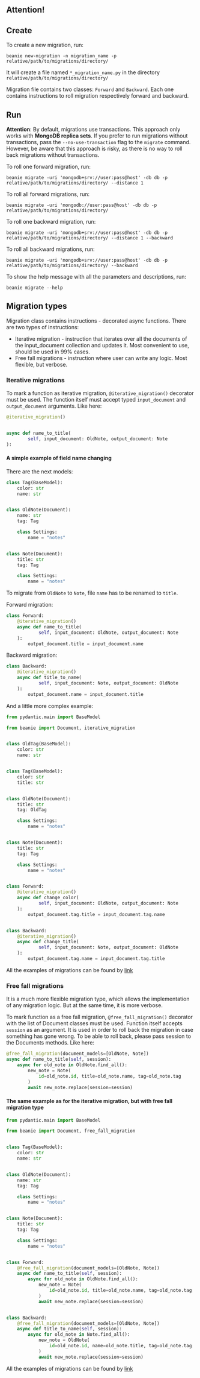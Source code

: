 ## Attention!


## Create

To create a new migration, run:

```shell
beanie new-migration -n migration_name -p relative/path/to/migrations/directory/
```

It will create a file named `*_migration_name.py` in the directory `relative/path/to/migrations/directory/`

Migration file contains two classes: `Forward` and `Backward`. 
Each one contains instructions to roll migration respectively forward and backward.

## Run

**Attention**: By default, migrations use transactions. This approach only works with  **MongoDB replica sets**. If you prefer to run migrations without transactions, pass the `--no-use-transaction` flag to the `migrate` command. However, be aware that this approach is risky, as there is no way to roll back migrations without transactions.

To roll one forward migration, run:

```shell
beanie migrate -uri 'mongodb+srv://user:pass@host' -db db -p relative/path/to/migrations/directory/ --distance 1
```

To roll all forward migrations, run:

```shell
beanie migrate -uri 'mongodb://user:pass@host' -db db -p relative/path/to/migrations/directory/
```

To roll one backward migration, run:

```shell
beanie migrate -uri 'mongodb+srv://user:pass@host' -db db -p relative/path/to/migrations/directory/ --distance 1 --backward
```

To roll all backward migrations, run:

```shell
beanie migrate -uri 'mongodb+srv://user:pass@host' -db db -p relative/path/to/migrations/directory/ --backward
```

To show the help message with all the parameters and descriptions, run:

```shell
beanie migrate --help
```

## Migration types

Migration class contains instructions - decorated async functions. There are two types of instructions:

- Iterative migration - instruction that iterates over all the documents of the input_document collection and updates it. Most convenient to use, should be used in 99% cases.
- Free fall migrations - instruction where user can write any logic. Most flexible, but verbose.

### Iterative migrations

To mark a function as iterative migration, `@iterative_migration()` decorator must be used. 
The function itself must accept typed `input_document` and `output_document` arguments. Like here:

```python
@iterative_migration()


async def name_to_title(
        self, input_document: OldNote, output_document: Note
):
```

#### A simple example of field name changing

There are the next models:

```python
class Tag(BaseModel):
    color: str
    name: str


class OldNote(Document):
    name: str
    tag: Tag

    class Settings:
        name = "notes"


class Note(Document):
    title: str
    tag: Tag

    class Settings:
        name = "notes"

```

To migrate from `OldNote` to `Note`, file `name` has to be renamed to `title`.

Forward migration:

```python
class Forward:
    @iterative_migration()
    async def name_to_title(
            self, input_document: OldNote, output_document: Note
    ):
        output_document.title = input_document.name

```

Backward migration:

```python
class Backward:
    @iterative_migration()
    async def title_to_name(
            self, input_document: Note, output_document: OldNote
    ):
        output_document.name = input_document.title
```

And a little more complex example:

```python
from pydantic.main import BaseModel

from beanie import Document, iterative_migration


class OldTag(BaseModel):
    color: str
    name: str


class Tag(BaseModel):
    color: str
    title: str


class OldNote(Document):
    title: str
    tag: OldTag

    class Settings:
        name = "notes"


class Note(Document):
    title: str
    tag: Tag

    class Settings:
        name = "notes"


class Forward:
    @iterative_migration()
    async def change_color(
            self, input_document: OldNote, output_document: Note
    ):
        output_document.tag.title = input_document.tag.name


class Backward:
    @iterative_migration()
    async def change_title(
            self, input_document: Note, output_document: OldNote
    ):
        output_document.tag.name = input_document.tag.title
```
All the examples of migrations can be found by [link](https://github.com/roman-right/beanie/tree/main/tests/migrations/migrations_for_test)

### Free fall migrations

It is a much more flexible migration type, which allows the implementation of any migration logic. 
But at the same time, it is more verbose.

To mark function as a free fall migration, 
`@free_fall_migration()` decorator with the list of Document classes must be used. 
Function itself accepts `session` as an argument. 
It is used in order to roll back the migration in case something has gone wrong. 
To be able to roll back, please pass session to the Documents methods. Like here:

```python
@free_fall_migration(document_models=[OldNote, Note])
async def name_to_title(self, session):
    async for old_note in OldNote.find_all():
        new_note = Note(
            id=old_note.id, title=old_note.name, tag=old_note.tag
        )
        await new_note.replace(session=session)
```

#### The same example as for the iterative migration, but with free fall migration type

```python
from pydantic.main import BaseModel

from beanie import Document, free_fall_migration


class Tag(BaseModel):
    color: str
    name: str


class OldNote(Document):
    name: str
    tag: Tag

    class Settings:
        name = "notes"


class Note(Document):
    title: str
    tag: Tag

    class Settings:
        name = "notes"


class Forward:
    @free_fall_migration(document_models=[OldNote, Note])
    async def name_to_title(self, session):
        async for old_note in OldNote.find_all():
            new_note = Note(
                id=old_note.id, title=old_note.name, tag=old_note.tag
            )
            await new_note.replace(session=session)


class Backward:
    @free_fall_migration(document_models=[OldNote, Note])
    async def title_to_name(self, session):
        async for old_note in Note.find_all():
            new_note = OldNote(
                id=old_note.id, name=old_note.title, tag=old_note.tag
            )
            await new_note.replace(session=session)

```
All the examples of migrations can be found by [link](https://github.com/roman-right/beanie/tree/main/tests/migrations/migrations_for_test)
